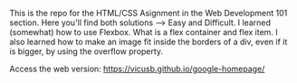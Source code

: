 This is the repo for the HTML/CSS Asignment in the Web Development 101 section.
Here you'll find both solutions --> Easy and Difficult.
I learned (somewhat) how to use Flexbox. What is a flex container and flex item.
I also learned how to make an image fit inside the borders of a div, even if it
is bigger, by using the overflow property.

Access the web version: https://vicusb.github.io/google-homepage/
